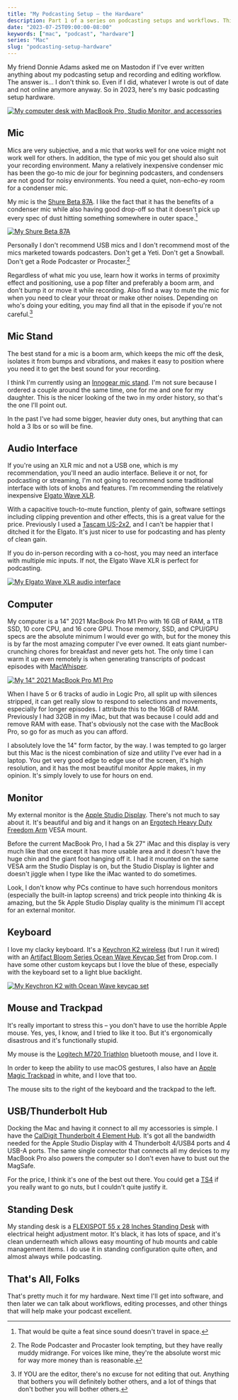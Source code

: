 ```yaml
---
title: "My Podcasting Setup – the Hardware"
description: Part 1 of a series on podcasting setups and workflows. This is the hardware I use for podcasting.
date: "2023-07-25T09:00:00-08:00"
keywords: ["mac", "podcast", "hardware"]
series: "Mac"
slug: "podcasting-setup-hardware"
---
```


My friend Donnie Adams asked me on Mastodon if I've ever written anything about my podcasting setup and recording and editing workflow. The answer is... I don't think so. Even if I did, whatever I wrote is out of date and not online anymore anyway. So in 2023, here's my basic podcasting setup hardware.

[![My computer desk with MacBook Pro, Studio Monitor, and accessories](../../assets/images/posts/macsetup-7780B721-09D1-44CC-82B1-E083D8F4A7C9.png)](/images/posts/macsetup-7780B721-09D1-44CC-82B1-E083D8F4A7C9.jpg)

## Mic

Mics are very subjective, and a mic that works well for one voice might not work well for others. In addition, the type of mic you get should also suit your recording environment. Many a relatively inexpensive condenser mic has been the go-to mic de jour for beginning podcasters, and condensers are not good for noisy environments. You need a quiet, non-echo-ey room for a condenser mic.

My mic is the [Shure Beta 87A](https://www.shure.com/en-US/products/microphones/beta_87a?variant=BETA87A). I like the fact that it has the benefits of a condenser mic while also having good drop-off so that it doesn't pick up every spec of dust hitting something somewhere in outer space.[^1]

[![My Shure Beta 87A](../../assets/images/posts/ShureBeta87A-7780B721-09D1-44CC-82B1-E083D8F4A7C9.jpeg)](/images/posts/ShureBeta87A-7780B721-09D1-44CC-82B1-E083D8F4A7C9.jpeg)

Personally I don't recommend USB mics and I don't recommend most of the mics marketed towards podcasters. Don't get a Yeti. Don't get a Snowball. Don't get a Rode Podcaster or Procaster.[^2]

Regardless of what mic you use, learn how it works in terms of proximity effect and positioning, use a pop filter and preferably a boom arm, and don't bump it or move it while recording. Also find a way to mute the mic for when you need to clear your throat or make other noises. Depending on who's doing your editing, you may find all that in the episode if you're not careful.[^3]

## Mic Stand

The best stand for a mic is a boom arm, which keeps the mic off the desk, isolates it from bumps and vibrations, and makes it easy to position where you need it to get the best sound for your recording.

I think I'm currently using an [Innogear mic stand](https://www.amazon.com/gp/product/B07CN2C93T/). I'm not sure because I ordered a couple around the same time, one for me and one for my daughter. This is the nicer looking of the two in my order history, so that's the one I'll point out.

In the past I've had some bigger, heavier duty ones, but anything that can hold a 3 lbs or so will be fine.

## Audio Interface

If you're using an XLR mic and not a USB one, which is my recommendation, you'll need an audio interface. Believe it or not, for podcasting or streaming, I'm not going to recommend some traditional interface with lots of knobs and features. I'm recommending the relatively inexpensive [Elgato Wave XLR](https://www.elgato.com/us/en/p/wave-xlr).

With a capacitive touch-to-mute function, plenty of gain, software settings including clipping prevention and other effects, this is a great value for the price. Previously I used a [Tascam US-2x2](https://tascam.com/us/product/us-2x2hr/top), and I can't be happier that I ditched it for the Elgato. It's just nicer to use for podcasting and has plenty of clean gain.

If you do in-person recording with a co-host, you may need an interface with multiple mic inputs. If not, the Elgato Wave XLR is perfect for podcasting.

[![My Elgato Wave XLR audio interface](../../assets/images/posts/ElgatoWaveXLR-7780B721-09D1-44CC-82B1-E083D8F4A7C9.jpeg)](/images/posts/ElgatoWaveXLR-7780B721-09D1-44CC-82B1-E083D8F4A7C9.jpeg)

## Computer

My computer is a 14" 2021 MacBook Pro M1 Pro with 16 GB of RAM, a 1TB SSD, 10 core CPU, and 16 core GPU. Those memory, SSD, and CPU/GPU specs are the absolute minimum I would ever go with, but for the money this is by far the most amazing computer I've ever owned. It eats giant number-crunching chores for breakfast and never gets hot. The only time I can warm it up even remotely is when generating transcripts of podcast episodes with [MacWhisper](https://goodsnooze.gumroad.com/l/macwhisper).

[![My 14" 2021 MacBook Pro M1 Pro](../../assets/images/posts/mbp-7782B4DE-B770-4466-8734-30E663073CFA.png)](/images/posts/mbp-7782B4DE-B770-4466-8734-30E663073CFA.jpg)

When I have 5 or 6 tracks of audio in Logic Pro, all split up with silences stripped, it can get really slow to respond to selections and movements, especially for longer episodes. I attribute this to the 16GB of RAM. Previously I had 32GB in my iMac, but that was because I could add and remove RAM with ease. That's obviously not the case with the MacBook Pro, so go for as much as you can afford.

I absolutely love the 14" form factor, by the way. I was tempted to go larger but this Mac is the nicest combination of size and utility I've ever had in a laptop. You get very good edge to edge use of the screen, it's high resolution, and it has the most beautiful monitor Apple makes, in my opinion. It's simply lovely to use for hours on end.

## Monitor

My external monitor is the [Apple Studio Display](https://www.apple.com/studio-display/). There's not much to say about it. It's beautiful and big and it hangs on an [Ergotech Heavy Duty Freedom Arm](https://www.amazon.com/gp/product/B00FE2NVV4/) VESA mount.

Before the current MacBook Pro, I had a 5k 27" iMac and this display is very much like that one except it has more usable area and it doesn't have the huge chin and the giant foot hanging off it. I had it mounted on the same VESA arm the Studio Display is on, but the Studio Display is lighter and doesn't jiggle when I type like the iMac wanted to do sometimes.

Look, I don't know why PCs continue to have such horrendous monitors (especially the built-in laptop screens) and trick people into thinking 4k is amazing, but the 5k Apple Studio Display quality is the minimum I'll accept for an external monitor.

## Keyboard

I love my clacky keyboard. It's a [Keychron K2 wireless](https://www.amazon.com/gp/product/B07YB32H52/) (but I run it wired) with an [Artifact Bloom Series Ocean Wave Keycap Set](https://drop.com/buy/artifact-bloom-series-keycap-set-ocean-wave) from Drop.com. I have some other custom keycaps but I love the blue of these, especially with the keyboard set to a light blue backlight.

[![My Keychron K2 with Ocean Wave keycap set](../../assets/images/posts/KeychronK2-21CDCD23-642A-4062-A506-DBD63D7032B7.jpeg)](/images/posts/KeychronK2-21CDCD23-642A-4062-A506-DBD63D7032B7.jpeg)

## Mouse and Trackpad

It's really important to stress this – you don't have to use the horrible Apple mouse. Yes, yes, I know, and I tried to like it too. But it's ergonomically disastrous and it's functionally stupid.

My mouse is the [Logitech M720 Triathlon](https://www.logitech.com/en-us/products/mice/m720-triathlon.910-004790.html?crid=7) bluetooth mouse, and I love it.

In order to keep the ability to use macOS gestures, I also have an [Apple Magic Trackpad](https://www.apple.com/us-edu/shop/product/MMMP3AM/A/magic-trackpad-black-multi-touch-surface?fnode=673fa3de886cdb2c786d5b7b4066f2d790222ddf4d65baf3f306bf608253036056a45c91b4e40c6cddead8c8040a63cb7a3fc2c02ad4c975905051402e8357e539c7edf707b73a03713911ee1e847d7b68d928dc81704421d5825a4303a90a21) in white, and I love that too.

The mouse sits to the right of the keyboard and the trackpad to the left.

## USB/Thunderbolt Hub

Docking the Mac and having it connect to all my accessories is simple. I have the [CalDigit Thunderbolt 4 Element Hub](https://www.caldigit.com/thunderbolt-4-element-hub/). It's got all the bandwidth needed for the Apple Studio Display with 4 Thunderbolt 4/USB4 ports and 4 USB-A ports. The same single connector that connects all my devices to my MacBook Pro also powers the computer so I don't even have to bust out the MagSafe.

For the price, I think it's one of the best out there. You could get a [TS4](https://www.caldigit.com/thunderbolt-station-4/) if you really want to go nuts, but I couldn't quite justify it.

## Standing Desk

My standing desk is a [FLEXISPOT 55 x 28 Inches Standing Desk](https://www.amazon.com/Flexispot-Standing-Height-Adjustable-Electric/dp/B08XPZ77HP/) with electrical height adjustment motor. It's black, it has lots of space, and it's clean underneath which allows easy mounting of hub mounts and cable management items. I do use it in standing configuration quite often, and almost always while podcasting.

## That's All, Folks

That's pretty much it for my hardware. Next time I'll get into software, and then later we can talk about workflows, editing processes, and other things that will help make your podcast excellent.

[^1]: That would be quite a feat since sound doesn't travel in space.
[^2]: The Rode Podcaster and Procaster look tempting, but they have really muddy midrange. For voices like mine, they're the absolute worst mic for way more money than is reasonable.
[^3]: If YOU are the editor, there's no excuse for not editing that out. Anything that bothers you will definitely bother others, and a lot of things that don't bother you will bother others.
